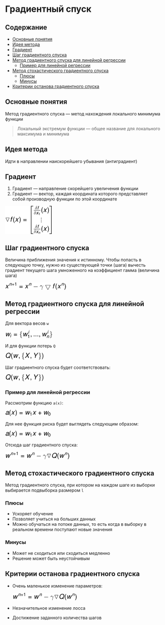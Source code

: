 # Градиентный спуск

## Содержание
* [Основные понятия](#Основные-понятия)
* [Идея метода](#Идея-метода) 
* [Градиент](#Градиент)
* [Шаг градиентного спуска](#Шаг-градиентного-спуска)
* [Метод градиентного спуска для линейной регрессии](#Метод-градиентного-спуска-для-линейной-регрессии)
    * [Пример для линейной регрессии](#Пример-для-линейной-регрессии)
* [Метод стохастического градиентного спуска](#Метод-стохастического-градиентного-спуска)
    * [Плюсы](#Плюсы)
    * [Минусы](#Минусы)
* [Критерии останова градиентного спуска](#Критерии-останова-градиентного-спуска)

## Основные понятия

Метод градиентного спуска — метод нахождения 
локального минимума функции

> Локальный экстремум функции — общее название 
> для локального максимума и минимума  


## Идея метода 
Идти в направлении наискорейшего убывания (антиградиент)

## Градиент 
1. Градиент — направление скорейшего увеличения функции 
2. Градиент — вектор, каждая координата которого 
   представляет собой производную функции по этой координате
   
![img.png](../images/img.png)

## Шаг градиентного спуска 
Величина приближения значения к истинному. 
Чтобы попасть в следующую точку, нужно из существующей точки (шага) 
вычесть градиент текущего шага умноженного 
на коэффициент гамма (величина шага)

![img_1.png](../images/img_1.png)

## Метод градиентного спуска для линейной регрессии 
Для вектора весов `w`

![img_2.png](../images/img_2.png)

И для функции потерь `Q`

![img_3.png](../images/img_3.png)

Шаг градиентного спуска будет соответствовать:

![img_4.png](../images/img_4.png)

### Пример для линейной регрессии 
Рассмотрим функцию `a(x)`:

![img_5.png](../images/img_5.png)

Для нее функция риска будет выглядеть следующим образом: 

![img_6.png](../images/img_6.png)

Отсюда шаг градиентного спуска: 

![img_7.png](../images/img_7.png)

## Метод стохастического градиентного спуска 
Метод градиентного спуска, при котором 
на каждом шаге из выборки выбирается подвыборка размером `l`

### Плюсы 
* Ускоряет обучение
* Позволяет учиться на больших данных
* Можно обучаться на потоке данных, 
  то есть когда в выборку 
  в реальном времени поступают новые значения
  
### Минусы 
* Может не сходиться или сходиться медленно 
* Решение может быть неустойчивым 

## Критерии останова градиентного спуска 
* Очень маленькое изменение параметров:

   ![img_8.png](../images/img_8.png)
* Незначительное изменение лосса
* Достижение заданного количества шагов 
